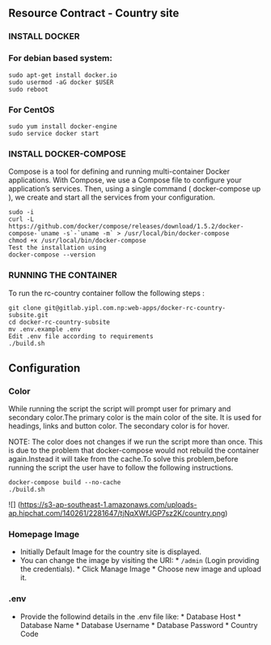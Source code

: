 ## Resource Contract - Country site

### INSTALL DOCKER

### For debian based system:

```
sudo apt-get install docker.io
sudo usermod -aG docker $USER
sudo reboot

```
### For CentOS

```
sudo yum install docker-engine
sudo service docker start

```

### INSTALL DOCKER-COMPOSE
Compose is a tool for defining and running multi-container Docker applications. With Compose, we use a Compose file to configure your application’s services. Then, using a single command ( docker-compose up ), we create and start all the services from your configuration.

```
sudo -i 
curl -L https://github.com/docker/compose/releases/download/1.5.2/docker-compose-`uname -s`-`uname -m` > /usr/local/bin/docker-compose
chmod +x /usr/local/bin/docker-compose
Test the installation using 
docker-compose --version
```

### RUNNING THE CONTAINER

To run the rc-country container follow the following steps :
```
git clone git@gitlab.yipl.com.np:web-apps/docker-rc-country-subsite.git
cd docker-rc-country-subsite
mv .env.example .env
Edit .env file according to requirements
./build.sh

```
## Configuration
### Color
While running the script the script will prompt user for primary and secondary color.The primary color is the main color of the site. It is used for headings, links and button color. The secondary color is for hover.

NOTE: The color does not changes if we run the script more than once. This is due to the problem that docker-compose would not rebuild the container again.Instead it will take from the cache.To solve this problem,before running the script the user have to follow the following instructions.
```
docker-compose build --no-cache
./build.sh

```
 
![] (https://s3-ap-southeast-1.amazonaws.com/uploads-ap.hipchat.com/140261/2281647/tjNqXWfJGP7sz2K/country.png)
### Homepage Image
* Initially Default Image for the country site is displayed.
* You can change the image by visiting the URI:
        * `/admin` (Login providing the credentials).
        * Click Manage Image
        * Choose new image and upload it.

### .env
* Provide the followind details in the .env file like:
        * Database Host
        * Database Name
        * Database Username
        * Database Password
        * Country Code


